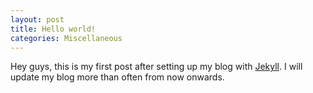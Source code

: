 ```yaml
---
layout: post
title: Hello world!
categories: Miscellaneous
---
```


Hey guys, this is my first post after setting up my blog with [Jekyll](https://jekyllrb.com). I will update my blog more than often from now onwards.
